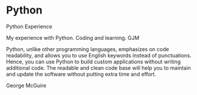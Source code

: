 # Python
Python Experience

My experience with Python. Coding and learning. GJM

Python, unlike other programming languages, emphasizes on code readability, and allows you to use English keywords instead of punctuations. 
Hence, you can use Python to build custom applications without writing additional code. 
The readable and clean code base will help you to maintain and update the software without putting extra time and effort.

George McGuire
